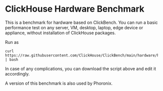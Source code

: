 # ClickHouse Hardware Benchmark

This is a benchmark for hardware based on ClickBench.
You can run a basic performance test on any server, VM, desktop, laptop, edge device or appliance, without installation of ClickHouse packages.

Run as
```
curl https://raw.githubusercontent.com/ClickHouse/ClickBench/main/hardware/hardware.sh | bash
```

In case of any complications, you can download the script above and edit it accordingly.

A version of this benchmark is also used by Phoronix.
